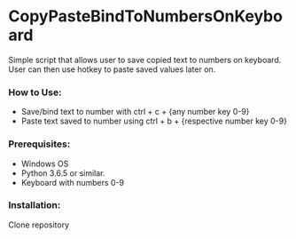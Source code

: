 # CopyPasteBindToNumbersOnKeyboard
Simple script that allows user to save copied text to numbers on keyboard. User can then use hotkey to paste saved values later on. 

### How to Use:
- Save/bind text to number with ctrl + c + {any number key 0-9}
- Paste text saved to number using ctrl + b + {respective number key 0-9}

### Prerequisites:
- Windows OS
- Python 3.6.5 or similar.
- Keyboard with numbers 0-9

### Installation:
Clone repository
